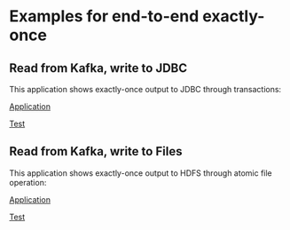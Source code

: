# Examples for end-to-end exactly-once

## Read from Kafka, write to JDBC

This application shows exactly-once output to JDBC through transactions:

[Application](src/main/java/org/apache/apex/examples/exactlyonce/ExactlyOnceJdbcOutputApp.java)

[Test](src/test/java/org/apache/apex/examples/exactlyonce/ExactlyOnceJdbcOutputTest.java)

## Read from Kafka, write to Files

This application shows exactly-once output to HDFS through atomic file operation:

[Application](src/main/java/org/apache/apex/examples/exactlyonce/ExactlyOnceFileOutputApp.java)

[Test](src/test/java/org/apache/apex/examples/exactlyonce/ExactlyOnceFileOutputAppTest.java)
